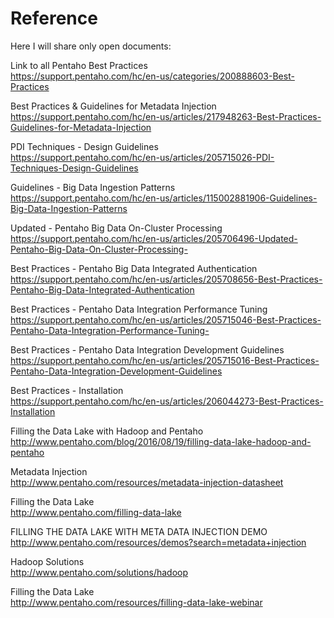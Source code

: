 # Reference

Here I will share only open documents:

Link to all Pentaho Best Practices<BR>
https://support.pentaho.com/hc/en-us/categories/200888603-Best-Practices <BR>

Best Practices & Guidelines for Metadata Injection<BR>
https://support.pentaho.com/hc/en-us/articles/217948263-Best-Practices-Guidelines-for-Metadata-Injection<BR>

PDI Techniques - Design Guidelines<BR>
https://support.pentaho.com/hc/en-us/articles/205715026-PDI-Techniques-Design-Guidelines<BR>

Guidelines - Big Data Ingestion Patterns<BR>
https://support.pentaho.com/hc/en-us/articles/115002881906-Guidelines-Big-Data-Ingestion-Patterns<BR>

Updated - Pentaho Big Data On-Cluster Processing<BR>
https://support.pentaho.com/hc/en-us/articles/205706496-Updated-Pentaho-Big-Data-On-Cluster-Processing-<BR>

Best Practices - Pentaho Big Data Integrated Authentication<BR>
https://support.pentaho.com/hc/en-us/articles/205708656-Best-Practices-Pentaho-Big-Data-Integrated-Authentication<BR>

Best Practices - Pentaho Data Integration Performance Tuning<BR>
https://support.pentaho.com/hc/en-us/articles/205715046-Best-Practices-Pentaho-Data-Integration-Performance-Tuning-<BR>

Best Practices - Pentaho Data Integration Development Guidelines<BR>
https://support.pentaho.com/hc/en-us/articles/205715016-Best-Practices-Pentaho-Data-Integration-Development-Guidelines<BR>

Best Practices - Installation<BR>
https://support.pentaho.com/hc/en-us/articles/206044273-Best-Practices-Installation<BR>

Filling the Data Lake with Hadoop and Pentaho<BR>
http://www.pentaho.com/blog/2016/08/19/filling-data-lake-hadoop-and-pentaho<BR>

Metadata Injection<BR>
http://www.pentaho.com/resources/metadata-injection-datasheet<BR>

Filling the Data Lake<BR>
http://www.pentaho.com/filling-data-lake<BR>

FILLING THE DATA LAKE WITH META DATA INJECTION DEMO<BR>
http://www.pentaho.com/resources/demos?search=metadata+injection<BR>

Hadoop Solutions<BR>
http://www.pentaho.com/solutions/hadoop<BR>

Filling the Data Lake<BR>
http://www.pentaho.com/resources/filling-data-lake-webinar<BR>

